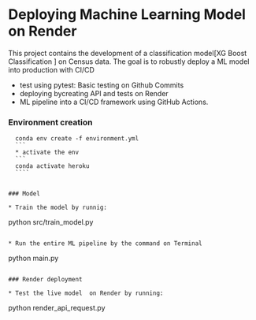# Deploying Machine Learning Model on Render

This project contains the development of a classification model[XG Boost Classification ] on Census data. 
The goal is to robustly deploy a ML model into production with CI/CD 

* test using pytest: Basic testing on Github Commits
* deploying bycreating API and tests on Render
* ML pipeline into a CI/CD framework using GitHub Actions.

### Environment creation  

  ```
    conda env create -f environment.yml
    ```
    * activate the env
    ```
    conda activate heroku
    ````


### Model  

* Train the model by runnig:
``` 
python src/train_model.py
```

* Run the entire ML pipeline by the command on Terminal
```
python main.py
```

### Render deployment  

* Test the live model  on Render by running: 

```
python render_api_request.py
```


